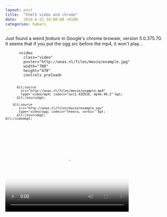 ```yaml
---
layout: post
title:  "html5 video and chrome"
date:   2010-6-22 10:00:00 +0100
categories: habari
---
```

<script src="http://html5media.googlecode.com/svn/trunk/src/html5media.min.js"></script>
<p>Just found a weird <em>feature</em> in Google's chrome browser, version 5.0.375.70. It seems that if you put the ogg src before the mp4, it won't play...</p><pre><code>      &lt;video 
        class="video" 
        poster="http://wnas.nl/files/movie/example.jpg" 
        width="780" 
        height="470" 
        controls preload&gt;
          
          &lt;source 
            src="http://wnas.nl/files/movie/example.mp4" 
            type='video/mp4; codecs="avc1.42E01E, mp4a.40.2"'&gt;
          &lt;/source&gt;

		&lt;source 
           src="http://wnas.nl/files/movie/example.ogv" 
           type='video/ogg; codecs="theora, vorbis"'&gt;
          &lt;/source&gt;
    &lt;/video&gt;
  
</code></pre>
<video id="essent" width="390" height="235" preload="" controls="" poster="http://static.essent.nl/media/video/pre_loader.gif" class="video">
						<source type="video/mp4; codecs=&quot;avc1.42E01E, mp4a.40.2&quot;" src="http://static.essent.nl/media/video/mijn_essent_promo/mijn-essent.mp4"></source>    
						<source type="video/ogg; codecs=&quot;theora, vorbis&quot;" src="http://static.essent.nl/media/video/mijn_essent_promo/mijn-essent.ogv"></source>
						    
						</video>
<p>So you need to pay attention to one more thing when doing video and want it to work cross-browser...</p>
<video id="wilfredsmoking" width="320" height="240" preload="" controls="" poster="http://wnas.nl/files/movie/example.jpg" class="video">
<source type="video/mp4; codecs=&quot;avc1.42E01E, mp4a.40.2&quot;" src="http://wnas.nl/files/movie/example.mp4"></source><source type="video/ogg; codecs=&quot;theora, vorbis&quot;" src="http://wnas.nl/files/movie/example.ogv"></source></video><p><em>And yes, I am aware that it won't play in IE and I don't care :).</em> What I do care about is that the second video won't play in chrome for some reason, if anyone has a clue...</p><p>But what bothers me is that the iPhone won't play the thing if it's got a poster frame... So you need to omit that if you care about the iphone. I thought that they had that fixed with the ios4 upgrade, but apperently not...</p>
<video width="320" height="240" preload="" controls=""  class="video">
						   						    <source type="video/mp4; codecs=&quot;avc1.42E01E, mp4a.40.2&quot;" src="http://wnas.nl/files/movie/example.mp4"> <source type="video/ogg; codecs=&quot;theora, vorbis&quot;" src="http://wnas.nl/files/movie/example.ogv"></source>
</source>
						</video>